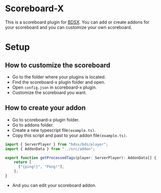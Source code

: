 # Scoreboard-X
This is a scoreboard plugin for [BDSX](https://github.com/bdsx/bdsx). You can add or create addons for your scoreboard and you can customize your own scoreboard.

# Setup
## How to customize the scoreboard
- Go to the folder where your plugins is located.
- Find the scoreboard-x plugin folder and open.
- Open `config.json` in scoreboard-x plugin.
- Customize the scoreboard you want.
## How to create your addon
- Go to scoreboard-x plugin folder.
- Go to addons folder.
- Create a new typescript file`(example.ts)`.
- Copy this script and past to your addon file`(example.ts)`.
```ts
import { ServerPlayer } from "bdsx/bds/player";
import { AddonData } from "../src/addon";

export function getProcessedTags(player: ServerPlayer): AddonData[] {
    return [
      ["{ping!}", "Pong!"],
    ];
}
```
- And you can edit your scoreboard addon.
